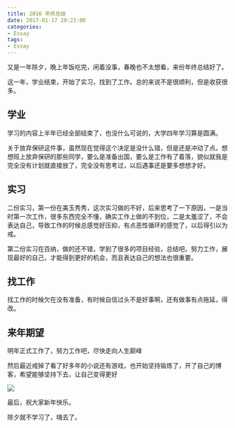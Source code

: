 ```yaml
---
title: 2016 年终总结
date: 2017-01-17 20:23:00
categories:
- Essay
tags:
- Essay
---
```


又是一年除夕，晚上年饭吃完，闲着没事，春晚也不太想看，来份年终总结好了。



这一年，学业结束，开始了实习，找到了工作。总的来说不是很顺利，但是收获很多。



## 学业

学习的内容上半年已经全部结束了，也没什么可说的，大学四年学习算是圆满。

关于放弃保研这件事，虽然现在觉得这个决定是没什么错，但是还是冲动了点。想想班上放弃保研的那些同学，要么是准备出国，要么是工作有了着落，貌似就我是完全没有计划就直接放了，完全没有思考过，以后遇事还是要多想想才好。

## 实习

二份实习，第一份在美玉秀秀，这次实习做的不好，后来思考了一下原因，一是当时第一次工作，很多东西完全不懂，确实工作上做的不到位，二是太羞涩了，不会表达自己，导致工作的时候总感觉好压抑，有点恶性循环的感觉了，以后得引以为戒。

第二份实习在百纳，做的还不错，学到了很多的项目经验，总结吧，努力工作，展现最好的自己，才能得到更好的机会，而且表达自己的想法也很重要。

## 找工作

找工作的时候欠在没有准备，有时候自信过头不是好事啊，还有做事有点拖延，得改。





## 来年期望

明年正式工作了，努力工作吧，尽快走向人生巅峰

然后最近戒掉了看了好多年的小说还有游戏，也开始坚持锻炼了，开了自己的博客，希望能够坚持下去，让自己变得更好

![](https://raw.githubusercontent.com/jifaxu/image/master/blog/20150509190307_SVjK2.jpeg)

最后，祝大家新年快乐。

除夕就不学习了，嗨去了。
